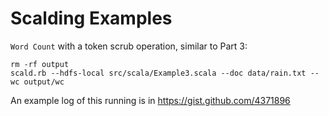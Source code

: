 Scalding Examples
=================

`Word Count` with a token scrub operation, similar to Part 3:

    rm -rf output
    scald.rb --hdfs-local src/scala/Example3.scala --doc data/rain.txt --wc output/wc

An example log of this running is in
https://gist.github.com/4371896